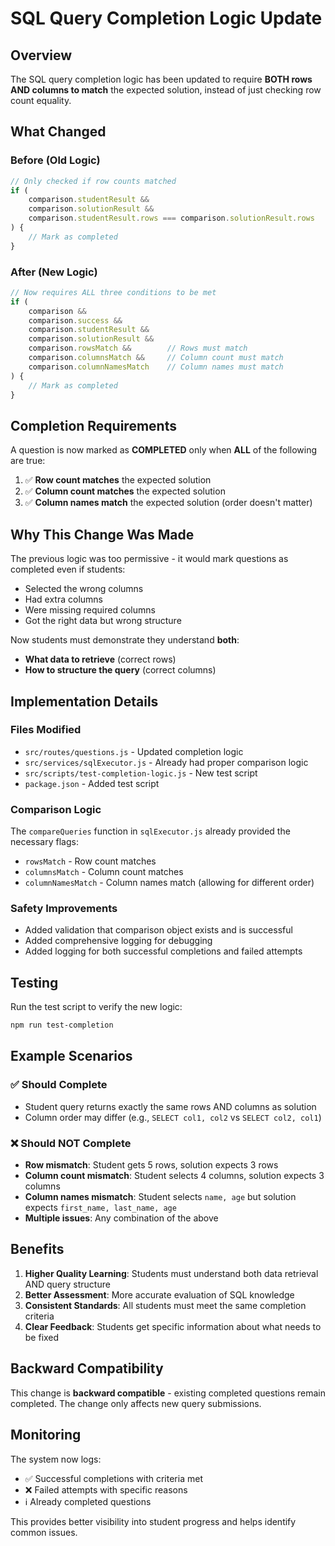 # SQL Query Completion Logic Update

## Overview

The SQL query completion logic has been updated to require **BOTH rows AND columns to match** the expected solution, instead of just checking row count equality.

## What Changed

### Before (Old Logic)
```javascript
// Only checked if row counts matched
if (
    comparison.studentResult &&
    comparison.solutionResult &&
    comparison.studentResult.rows === comparison.solutionResult.rows
) {
    // Mark as completed
}
```

### After (New Logic)
```javascript
// Now requires ALL three conditions to be met
if (
    comparison &&
    comparison.success &&
    comparison.studentResult &&
    comparison.solutionResult &&
    comparison.rowsMatch &&        // Rows must match
    comparison.columnsMatch &&     // Column count must match
    comparison.columnNamesMatch    // Column names must match
) {
    // Mark as completed
}
```

## Completion Requirements

A question is now marked as **COMPLETED** only when **ALL** of the following are true:

1. ✅ **Row count matches** the expected solution
2. ✅ **Column count matches** the expected solution  
3. ✅ **Column names match** the expected solution (order doesn't matter)

## Why This Change Was Made

The previous logic was too permissive - it would mark questions as completed even if students:
- Selected the wrong columns
- Had extra columns
- Were missing required columns
- Got the right data but wrong structure

Now students must demonstrate they understand **both**:
- **What data to retrieve** (correct rows)
- **How to structure the query** (correct columns)

## Implementation Details

### Files Modified
- `src/routes/questions.js` - Updated completion logic
- `src/services/sqlExecutor.js` - Already had proper comparison logic
- `src/scripts/test-completion-logic.js` - New test script
- `package.json` - Added test script

### Comparison Logic
The `compareQueries` function in `sqlExecutor.js` already provided the necessary flags:
- `rowsMatch` - Row count matches
- `columnsMatch` - Column count matches
- `columnNamesMatch` - Column names match (allowing for different order)

### Safety Improvements
- Added validation that comparison object exists and is successful
- Added comprehensive logging for debugging
- Added logging for both successful completions and failed attempts

## Testing

Run the test script to verify the new logic:
```bash
npm run test-completion
```

## Example Scenarios

### ✅ Should Complete
- Student query returns exactly the same rows AND columns as solution
- Column order may differ (e.g., `SELECT col1, col2` vs `SELECT col2, col1`)

### ❌ Should NOT Complete
- **Row mismatch**: Student gets 5 rows, solution expects 3 rows
- **Column count mismatch**: Student selects 4 columns, solution expects 3 columns  
- **Column names mismatch**: Student selects `name, age` but solution expects `first_name, last_name, age`
- **Multiple issues**: Any combination of the above

## Benefits

1. **Higher Quality Learning**: Students must understand both data retrieval AND query structure
2. **Better Assessment**: More accurate evaluation of SQL knowledge
3. **Consistent Standards**: All students must meet the same completion criteria
4. **Clear Feedback**: Students get specific information about what needs to be fixed

## Backward Compatibility

This change is **backward compatible** - existing completed questions remain completed. The change only affects new query submissions.

## Monitoring

The system now logs:
- ✅ Successful completions with criteria met
- ❌ Failed attempts with specific reasons
- ℹ️ Already completed questions

This provides better visibility into student progress and helps identify common issues.
